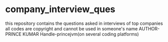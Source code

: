 # company_interview_ques
this repository contains the questions asked in interviews of top companies
all codes are copyright and cannot be used in someone's name
AUTHOR-PRINCE KUMAR
Handle-princejvm(on several coding platforms)
